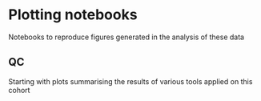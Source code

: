 # Plotting notebooks

Notebooks to reproduce figures generated in the analysis of these data

## QC

Starting with plots summarising the results of various tools applied on this cohort
